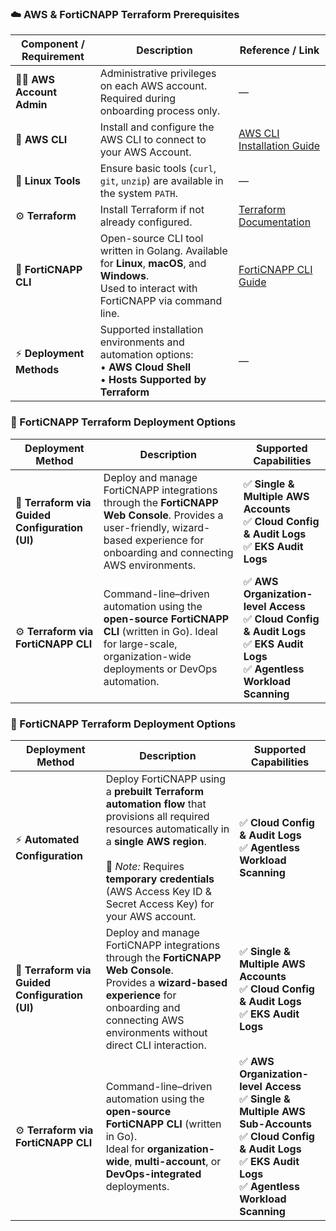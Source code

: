 ### ☁️ AWS & FortiCNAPP Terraform Prerequisites

| **Component / Requirement** | **Description** | **Reference / Link** |
|------------------------------|-----------------|----------------------|
| 🧑‍💻 **AWS Account Admin** | Administrative privileges on each AWS account.<br>Required during onboarding process only. | — |
| 🔧 **AWS CLI** | Install and configure the AWS CLI to connect to your AWS Account. | [AWS CLI Installation Guide](https://docs.aws.amazon.com/cli/latest/userguide/getting-started-install.html) |
| 🧰 **Linux Tools** | Ensure basic tools (`curl`, `git`, `unzip`) are available in the system `PATH`. | — |
| ⚙️ **Terraform** | Install Terraform if not already configured. | [Terraform Documentation](https://developer.hashicorp.com/terraform) |
| 🧠 **FortiCNAPP CLI** | Open-source CLI tool written in Golang. Available for **Linux**, **macOS**, and **Windows**.<br>Used to interact with FortiCNAPP via command line. | [FortiCNAPP CLI Guide](https://docs.fortinet.com/document/forticnapp/latest/cli-reference/68020/get-started-with-the-lacework-forticnapp-cli) |
| ⚡ **Deployment Methods** | Supported installation environments and automation options:<br>• **AWS Cloud Shell**<br>• **Hosts Supported by Terraform** | — |


### 🧱 FortiCNAPP Terraform Deployment Options

| **Deployment Method** | **Description** | **Supported Capabilities** |
|------------------------|-----------------|-----------------------------|
| 🧭 **Terraform via Guided Configuration (UI)** | Deploy and manage FortiCNAPP integrations through the **FortiCNAPP Web Console**. Provides a user-friendly, wizard-based experience for onboarding and connecting AWS environments. | ✅ **Single & Multiple AWS Accounts** <br>✅ **Cloud Config & Audit  Logs** <br>✅ **EKS Audit Logs** |
| ⚙️ **Terraform via FortiCNAPP CLI** | Command-line–driven automation using the **open-source FortiCNAPP CLI** (written in Go). Ideal for large-scale, organization-wide deployments or DevOps automation. | ✅ **AWS Organization-level Access** <br>✅ **Cloud Config & Audit Logs** <br>✅ **EKS Audit Logs** <br>✅ **Agentless Workload Scanning** |



### 🧱 FortiCNAPP Terraform Deployment Options

| **Deployment Method** | **Description** | **Supported Capabilities** |
|------------------------|-----------------|-----------------------------|
| ⚡ **Automated Configuration** | Deploy FortiCNAPP using a **prebuilt Terraform automation flow** that provisions all required resources automatically in a **single AWS region**.<br><br>🔑 *Note:* Requires **temporary credentials** (AWS Access Key ID & Secret Access Key) for your AWS account. | ✅ **Cloud Config & Audit Logs** <br>✅ **Agentless Workload Scanning** |
| 🧭 **Terraform via Guided Configuration (UI)** | Deploy and manage FortiCNAPP integrations through the **FortiCNAPP Web Console**.<br>Provides a **wizard-based experience** for onboarding and connecting AWS environments without direct CLI interaction. | ✅ **Single & Multiple AWS Accounts** <br>✅ **Cloud Config & Audit Logs** <br>✅ **EKS Audit Logs** |
| ⚙️ **Terraform via FortiCNAPP CLI** | Command-line–driven automation using the **open-source FortiCNAPP CLI** (written in Go).<br>Ideal for **organization-wide**, **multi-account**, or **DevOps-integrated** deployments. | ✅ **AWS Organization-level Access** <br>✅ **Single & Multiple AWS Sub-Accounts** <br>✅ **Cloud Config & Audit Logs** <br>✅ **EKS Audit Logs** <br>✅ **Agentless Workload Scanning** |

